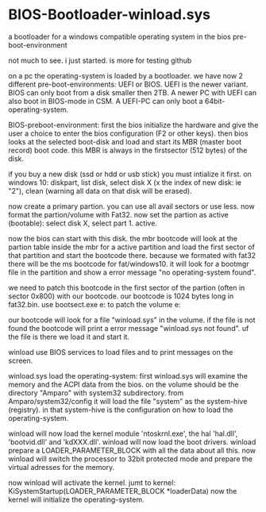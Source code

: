 # BIOS-Bootloader-winload.sys
a bootloader for a windows compatible operating system in the bios pre-boot-environment

not much to see. i just started. is more for testing github

on a pc the operating-system is loaded by a bootloader. we have now 2 different pre-boot-environments: UEFI or BIOS.
UEFI is the newer variant. BIOS can only boot from a disk smaller then 2TB.
A newer PC with UEFI can also boot in BIOS-mode in CSM.
A UEFI-PC can only boot a 64bit-operating-system.

BIOS-preboot-environment:
first the bios initialize the hardware and give the user a choice to enter the bios configuration (F2 or other keys).
then bios looks at the selected boot-disk and load and start its MBR (master boot record) boot code.
this MBR is always in the firstsector (512 bytes) of the disk.

if you buy a new disk (ssd or hdd or usb stick) you must intialize it first. 
on windows 10: diskpart, list disk, select disk X (x the index of new disk: ie "2"), clean (warning all data on that disk will be erased).

now create a primary partion. you can use all avail sectors or use less.
now format the partion/volume with Fat32.
now set the partion as active (bootable): select disk X, select part 1. active.

now the bios can start with this disk. the mbr bootcode will look at the partion table inside the mbr for a active partition and load the first sector of that partition and start the bootcode there. because we formated with fat32 there will be the ms bootcode for fat/windows10. it will look for a bootmgr file in the partition and show a error message "no operating-system found".

we need to patch this bootcode in the first sector of the partion (often in sector 0x800) with our bootcode.
our bootcode is 1024 bytes long in fat32.bin.  use bootsect.exe e: to patch the volume e: 

our bootcode will look for a file "winload.sys" in the volume. if the file is not found the bootcode will print a error message "winload.sys not found". uf the file is there we load it and start it.

winload use BIOS services to load files and to print messages on the screen.

winload.sys load the operating-system:
first winload.sys will examine the memory and the ACPI data from the bios.
on the volume should be the directory "Amparo" with system32 subdirectory.
from Amparo/system32/config it will load the file "system" as the system-hive (registry).
in that system-hive is the configuration on how to load the operating-system.

winload will now load the kernel module 'ntoskrnl.exe', the hal 'hal.dll', 'bootvid.dll' and 'kdXXX.dll'.
winload will now load the boot drivers.
winload prepare a LOADER_PARAMETER_BLOCK with all the data about all this.
now winload will switch the processor to 32bit protected mode and prepare the virtual adresses for the memory.

now winload will activate the kernel. jumt to kernel: KiSystemStartup(LOADER_PARAMETER_BLOCK *loaderData)
now the kernel will initialize the operating-system.
